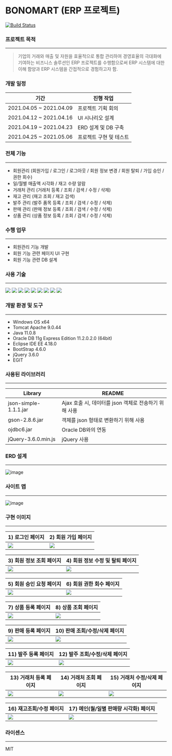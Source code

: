 # BONOMART (ERP 프로젝트)

[![Build Status](https://travis-ci.org/joemccann/dillinger.svg?branch=master)](https://travis-ci.org/joemccann/dillinger)

### 프로젝트 목적
----
> 기업의 거래와 매출 및 자원을 효율적으로 통합 관리하여 경영효율의 극대화에 기여하는 비즈니스 솔루션인 ERP 프로젝트를 수행함으로써 ERP 시스템에 대한 이해 함양과 ERP 시스템을 간접적으로 경험하고자 함.

### 개발 일정
| 기간 | 진행 작업 |
| ------ | ------ |
| 2021.04.05 ~ 2021.04.09 | 프로젝트 기획 회의 |
| 2021.04.12 ~ 2021.04.16 | UI 시나리오 설계 |
| 2021.04.19 ~ 2021.04.23 | ERD 설계 및 DB 구축 |
| 2021.04.25 ~ 2021.05.06 | 프로젝트 구현 및 테스트 |


### 전체 기능
---------------------------------------
- 회원관리 (회원가입 / 로그인 / 로그아웃 / 회원 정보 변경 / 회원 탈퇴 / 가입 승인 / 권한 회수)  
- 일/월별 매출액 시각화 / 재고 수량 알람
- 거래처 관리 (거래처 등록 / 조회 / 검색 / 수정 / 삭제)
- 재고 관리 (재고 조회 / 재고 검색)
- 발주 관리 (발주 품목 등록 / 조회 / 검색 / 수정 / 삭제)
- 판매 관리 (판매 정보 등록 / 조회 / 검색 / 수정 / 삭제)
- 상품 관리 (상품 정보 등록 / 조회 / 검색 / 수정 / 삭제)

### 수행 업무
-----
- 회원관리 기능 개발
- 회원 기능 관련 페이지 UI 구현
- 회원 기능 관련 DB 설계

### 사용 기술
--------
<img src="https://img.shields.io/badge/JAVA-007396?style=for-the-badge&logo=java&logoColor=white"> <img src="https://img.shields.io/badge/oracle-F80000?style=for-the-badge&logo=oracle&logoColor=white">
<img src="https://img.shields.io/badge/javascript-F7DF1E?style=for-the-badge&logo=javascript&logoColor=black">
<img src="https://img.shields.io/badge/jquery-0769AD?style=for-the-badge&logo=jquery&logoColor=white">
<img src="https://img.shields.io/badge/html-E34F26?style=for-the-badge&logo=html5&logoColor=white"> <img src="https://img.shields.io/badge/css-1572B6?style=for-the-badge&logo=css3&logoColor=white"> <img src="https://img.shields.io/badge/bootstrap-7952B3?style=for-the-badge&logo=bootstrap&logoColor=white">
<img src="https://img.shields.io/badge/apache tomcat-F8DC75?style=for-the-badge&logo=apachetomcat&logoColor=white">
<img src="https://img.shields.io/badge/github-181717?style=for-the-badge&logo=github&logoColor=white">

### 개발 환경 및 도구
----
- Windows OS x64
- Tomcat Apache 9.0.44
- Java 11.0.8
- Oracle DB 11g Express Edition 11.2.0.2.0 (64bit)
- Eclipse IDE EE 4.18.0 
- BootStrap 4.6.0
- jQuery 3.6.0
- EGIT

### 사용된 라이브러리
-----
| Library | README |
| ------ | ------ |
| json-simple-1.1.1.jar | Ajax 호출 시, 데이터를 json 객체로 전송하기 위해 사용 |
| gson-2.8.6.jar | 객체를 json 형태로 변환하기 위해 사용 |
| ojdbc6.jar | Oracle DB와의 연동 |
| jQuery-3.6.0.min.js | jQuery 사용 |


### ERD 설계
-----
![image](https://user-images.githubusercontent.com/45419456/117923426-f7ab5380-b32e-11eb-9724-7846a8ec9bbe.png)


### 사이트 맵
-----
![image](https://user-images.githubusercontent.com/45419456/117923626-51ac1900-b32f-11eb-9079-d154d117c087.png)

### 구현 이미지
-----
| 1) 로그인 페이지             | 2) 회원 가입 페이지 |
| ------ | ------ |
| <img src="https://user-images.githubusercontent.com/45419456/117924188-4e655d00-b330-11eb-9823-85deb2a71c50.png"/> | <img src="https://user-images.githubusercontent.com/45419456/117924238-62a95a00-b330-11eb-9de2-0d8d0d93fec2.png"/>

| 3) 회원 정보 조회 페이지             | 4) 회원 정보 수정 및 탈퇴 페이지 |
| ------ | ------ |
| <img src="https://user-images.githubusercontent.com/45419456/117924725-1ca0c600-b331-11eb-81e6-0dd9c33f4a5e.png"/> | <img src="https://user-images.githubusercontent.com/45419456/117926616-00eaef00-b334-11eb-8deb-27dc50b7d212.png">

| 5) 회원 승인 요청 페이지             | 6) 회원 권한 회수 페이지 |
| ------ | ------ |
| <img src="https://user-images.githubusercontent.com/45419456/117927677-7f945c00-b335-11eb-8e8f-db39a61d4393.png"> | <img src="https://user-images.githubusercontent.com/45419456/117924919-7acda900-b331-11eb-8452-7d8b8f766a07.png">

| 7) 상품 등록 페이지             | 8) 상품 조회 페이지 |
| ------ | ------ |
| <img src="https://user-images.githubusercontent.com/45419456/117927966-e285f300-b335-11eb-824e-2af2af5cb022.png"> | <img src="https://user-images.githubusercontent.com/45419456/117928073-09442980-b336-11eb-891f-fb8bf4f04f3c.png">

| 9) 판매 등록 페이지             | 10) 판매 조회/수정/삭제 페이지 |
| ------ | ------ |
| <img src="https://user-images.githubusercontent.com/45419456/117928367-6e981a80-b336-11eb-9eb2-9b5e89acfdd4.png"> | <img src="https://user-images.githubusercontent.com/45419456/117929885-48737a00-b338-11eb-8691-11233bfd0188.png">

| 11) 발주 등록 페이지             | 12) 발주 조회/수정/삭제 페이지 |
| ------ | ------ |
| <img src="https://user-images.githubusercontent.com/45419456/117928586-bd45b480-b336-11eb-995f-6dd5bb9e8252.png"> | <img src="https://user-images.githubusercontent.com/45419456/117930073-85d80780-b338-11eb-8df6-4b85b88fa5e8.png">

| 13) 거래처 등록 페이지             | 14) 거래처 조회 페이지 |          15) 거래처 수정/삭제 페이지|
| ------ | ------ | ------ |
| <img src="https://user-images.githubusercontent.com/45419456/117928839-144b8980-b337-11eb-8731-2df649c60dc2.png"> | <img src="https://user-images.githubusercontent.com/45419456/117928920-31805800-b337-11eb-9fbe-0a49e67365e4.png"> | <img src="https://user-images.githubusercontent.com/45419456/117929499-de5ad500-b337-11eb-80a4-38438a0cb9b1.png">

| 16) 재고조회/수정 페이지             | 17) 메인(월/일별 판매량 시각화) 페이지 |
| ------ | ------ |
| <img src="https://user-images.githubusercontent.com/45419456/117929266-90de6800-b337-11eb-92e2-ce4df8ae55db.png"> | <img src="https://user-images.githubusercontent.com/45419456/117929376-b3708100-b337-11eb-9d09-fe2c7b83fad3.png">


### 라이센스
-----

MIT

[//]: # (These are reference links used in the body of this note and get stripped out when the markdown processor does its job. There is no need to format nicely because it shouldn't be seen. Thanks SO - http://stackoverflow.com/questions/4823468/store-comments-in-markdown-syntax)

   [dill]: <https://github.com/joemccann/dillinger>
   [git-repo-url]: <https://github.com/joemccann/dillinger.git>
   [john gruber]: <http://daringfireball.net>
   [df1]: <http://daringfireball.net/projects/markdown/>
   [markdown-it]: <https://github.com/markdown-it/markdown-it>
   [Ace Editor]: <http://ace.ajax.org>
   [node.js]: <http://nodejs.org>
   [Twitter Bootstrap]: <http://twitter.github.com/bootstrap/>
   [jQuery]: <http://jquery.com>
   [@tjholowaychuk]: <http://twitter.com/tjholowaychuk>
   [express]: <http://expressjs.com>
   [AngularJS]: <http://angularjs.org>
   [Gulp]: <http://gulpjs.com>

   [PlDb]: <https://github.com/joemccann/dillinger/tree/master/plugins/dropbox/README.md>
   [PlGh]: <https://github.com/joemccann/dillinger/tree/master/plugins/github/README.md>
   [PlGd]: <https://github.com/joemccann/dillinger/tree/master/plugins/googledrive/README.md>
   [PlOd]: <https://github.com/joemccann/dillinger/tree/master/plugins/onedrive/README.md>
   [PlMe]: <https://github.com/joemccann/dillinger/tree/master/plugins/medium/README.md>
   [PlGa]: <https://github.com/RahulHP/dillinger/blob/master/plugins/googleanalytics/README.md>
